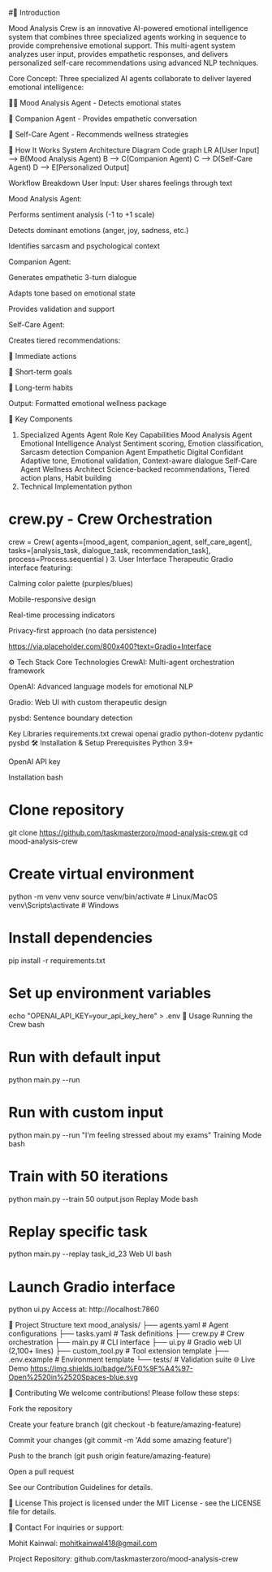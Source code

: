 #🌟 Introduction

Mood Analysis Crew is an innovative AI-powered emotional intelligence system that combines three specialized agents working in sequence to provide comprehensive emotional support. This multi-agent system analyzes user input, provides empathetic responses, and delivers personalized self-care recommendations using advanced NLP techniques.

Core Concept: Three specialized AI agents collaborate to deliver layered emotional intelligence:

🕵️‍♂️ Mood Analysis Agent - Detects emotional states

💬 Companion Agent - Provides empathetic conversation

🌱 Self-Care Agent - Recommends wellness strategies


🚀 How It Works
System Architecture
Diagram
Code
graph LR
A[User Input] --> B(Mood Analysis Agent)
B --> C(Companion Agent)
C --> D(Self-Care Agent)
D --> E[Personalized Output]





Workflow Breakdown
User Input: User shares feelings through text

Mood Analysis Agent:

Performs sentiment analysis (-1 to +1 scale)

Detects dominant emotions (anger, joy, sadness, etc.)

Identifies sarcasm and psychological context

Companion Agent:

Generates empathetic 3-turn dialogue

Adapts tone based on emotional state

Provides validation and support

Self-Care Agent:

Creates tiered recommendations:

🚨 Immediate actions

📅 Short-term goals

🌱 Long-term habits

Output: Formatted emotional wellness package

🧩 Key Components
1. Specialized Agents
Agent	Role	Key Capabilities
Mood Analysis Agent	Emotional Intelligence Analyst	Sentiment scoring, Emotion classification, Sarcasm detection
Companion Agent	Empathetic Digital Confidant	Adaptive tone, Emotional validation, Context-aware dialogue
Self-Care Agent	Wellness Architect	Science-backed recommendations, Tiered action plans, Habit building
2. Technical Implementation
python
# crew.py - Crew Orchestration
crew = Crew(
  agents=[mood_agent, companion_agent, self_care_agent],
  tasks=[analysis_task, dialogue_task, recommendation_task],
  process=Process.sequential
)
3. User Interface
Therapeutic Gradio interface featuring:

Calming color palette (purples/blues)

Mobile-responsive design

Real-time processing indicators

Privacy-first approach (no data persistence)

https://via.placeholder.com/800x400?text=Gradio+Interface <!-- Replace with actual screenshot -->

⚙️ Tech Stack
Core Technologies
CrewAI: Multi-agent orchestration framework

OpenAI: Advanced language models for emotional NLP

Gradio: Web UI with custom therapeutic design

pysbd: Sentence boundary detection

Key Libraries
requirements.txt
crewai
openai
gradio
python-dotenv
pydantic
pysbd
🛠️ Installation & Setup
Prerequisites
Python 3.9+

OpenAI API key

Installation
bash
# Clone repository
git clone https://github.com/taskmasterzoro/mood-analysis-crew.git
cd mood-analysis-crew

# Create virtual environment
python -m venv venv
source venv/bin/activate  # Linux/MacOS
venv\Scripts\activate    # Windows

# Install dependencies
pip install -r requirements.txt

# Set up environment variables
echo "OPENAI_API_KEY=your_api_key_here" > .env
🚦 Usage
Running the Crew
bash
# Run with default input
python main.py --run

# Run with custom input
python main.py --run "I'm feeling stressed about my exams"
Training Mode
bash
# Train with 50 iterations
python main.py --train 50 output.json
Replay Mode
bash
# Replay specific task
python main.py --replay task_id_23
Web UI
bash
# Launch Gradio interface
python ui.py
Access at: http://localhost:7860

📁 Project Structure
text
mood_analysis/
├── agents.yaml        # Agent configurations
├── tasks.yaml         # Task definitions
├── crew.py            # Crew orchestration
├── main.py            # CLI interface
├── ui.py              # Gradio web UI (2,100+ lines)
├── custom_tool.py     # Tool extension template
├── .env.example       # Environment template
└── tests/             # Validation suite
🌐 Live Demo
https://img.shields.io/badge/%F0%9F%A4%97-Open%2520in%2520Spaces-blue.svg

🤝 Contributing
We welcome contributions! Please follow these steps:

Fork the repository

Create your feature branch (git checkout -b feature/amazing-feature)

Commit your changes (git commit -m 'Add some amazing feature')

Push to the branch (git push origin feature/amazing-feature)

Open a pull request

See our Contribution Guidelines for details.

📜 License
This project is licensed under the MIT License - see the LICENSE file for details.

📧 Contact
For inquiries or support:

Mohit Kainwal: mohitkainwal418@gmail.com

Project Repository: github.com/taskmasterzoro/mood-analysis-crew

